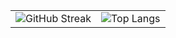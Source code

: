 <!--[Eyob's GitHub Stats](https://github-readme-stats-five-kappa-43.vercel.app/api?username=eyobonline&hide=commits,contribs&show_icons=true&theme=transparent)-->
<table>
  <tr>
    <td>
      <img src="https://streak-stats.demolab.com?user=eyobonline&theme=github-dark&cache_bust=202510182142" alt="GitHub Streak"/>
    </td>
    <td>
      <img src="https://github-readme-stats-five-kappa-43.vercel.app/api/top-langs/?username=eyobonline&layout=compact&hide=blade,cmake&langs_count=8&theme=transparent&cache_bust=202510182142" alt="Top Langs"/>
    </td>
  </tr>
</table>
